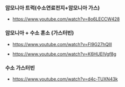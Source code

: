 

### 암모니아 트럭(수소연료전지+암모니아 가스)
- https://www.youtube.com/watch?v=8o6LECCW428



### 암모니아 + 수소 혼소   (가스터빈)
- https://www.youtube.com/watch?v=FI9G27hQllI

- https://www.youtube.com/watch?v=K6HUEIVgf8g

### 수소 가스터빈
- https://www.youtube.com/watch?v=d4c-TUXN43k

